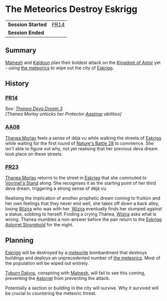 # The Meteorics Destroy Eskrigg

|||
| --- | --- |
| **Session Started** | [PR14](../sessions/PR14.md) | storyline.2
| **Session Ended** | |

## Summary

[Malnesh](../gods/deities/malnesh.md) and [Kaldoon](../gods/deities/kaldoon.md) plan their boldest attack on the [Kingdom of Astor](../civilisations/kingdom-of-astor/kingdom-of-astor.md) yet - using [the meteorics](../lineages/the-meteorics.md) to wipe out the city of [Eskrigg](../places/cities/eskrigg.md).

## History

### [PR14](../sessions/PR14.md)

*See: [Thanea Deva Dream 3](../dreams/deva-thanea-3.md)*  
*[Thanea Morlay unlocks her Protector [Aasimar](../lineages/aasimar.md) abilities]*

### [AA08](../sessions/AA08.md)

[Thanea Morlay](../characters/thanea-morlay.md) feels a sense of déjà vu while walking the streets of [Eskrigg](../places/cities/eskrigg.md) while waiting for the first round of [Nature's Battle 28](ended/natures-battle-28.md) to commence. She isn't able to figure out why, not yet realising that her previous deva dream took place on these streets.

### [PR23](../sessions/PR23.md)

[Thanea Morlay](../characters/thanea-morlay.md) returns to the street in [Eskrigg](../places/cities/eskrigg.md) that she commuted to [Vorrinel's Stand](../places/buildings/vorrinels-stand.md) along. She recognises it as the starting point of her third deva dream, triggering a strong sense of déjà vu.

Realising the implication of another prophetic dream coming to fruition and her own feelings that they never end well, she takes off down a back alley, losing [Wizira](../characters/wizira.md) who was with her. [Wizira](../characters/wizira.md) eventually finds her slumped against a statue, sobbing to herself. Finding a crying Thanea, [Wizira](../characters/wizira.md) asks what is wrong. Thanea mumbles a non-answer before the pair return to the [Eskrigg Astorrel Stronghold](../places/strongholds/eskrigg-astorrel-stronghold.md) for the night.

## Planning

[Eskrigg](../places/cities/eskrigg.md) will be destroyed by a [meteorite](../items/meteoric/meteorite.md) bombardment that destroys buildings and deploys an unprecedented number of [the meteorics](../lineages/the-meteorics.md). Most of the population will be wiped out entirely.

[Tyburn Dalvos](../characters/tyburn-dalvos.md), conspiring with [Malnesh](../gods/deities/malnesh.md), will fail to see this coming, preventing the [Astorrel](../organisations/astorrel/astorrel.md) from preventing the attack.

Potentially a section or building in the city will survive. Why it survived will be crucial to countering the meteoric threat.
